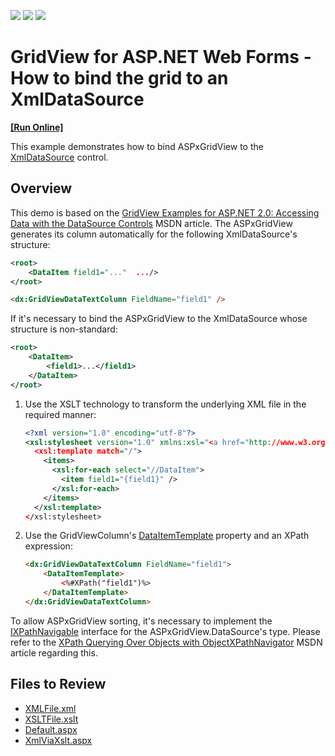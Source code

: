 <!-- default badges list -->
![](https://img.shields.io/endpoint?url=https://codecentral.devexpress.com/api/v1/VersionRange/128537987/13.2.12%2B)
[![](https://img.shields.io/badge/Open_in_DevExpress_Support_Center-FF7200?style=flat-square&logo=DevExpress&logoColor=white)](https://supportcenter.devexpress.com/ticket/details/E2178)
[![](https://img.shields.io/badge/📖_How_to_use_DevExpress_Examples-e9f6fc?style=flat-square)](https://docs.devexpress.com/GeneralInformation/403183)
<!-- default badges end -->

# GridView for ASP.NET Web Forms - How to bind the grid to an XmlDataSource
<!-- run online -->
**[[Run Online]](https://codecentral.devexpress.com/128537987/)**
<!-- run online end -->

This example demonstrates how to bind ASPxGridView to the [XmlDataSource](https://learn.microsoft.com/en-us/dotnet/api/system.web.ui.webcontrols.xmldatasource?view=netframework-4.8.1&redirectedfrom=MSDN) control.

## Overview

This demo is based on the [GridView Examples for ASP.NET 2.0: Accessing Data with the DataSource Controls](https://learn.microsoft.com/en-us/previous-versions/dotnet/articles/aa479341(v=msdn.10)?redirectedfrom=MSDN) MSDN article. The ASPxGridView generates its column automatically for the following XmlDataSource's structure:

```XML
<root>
    <DataItem field1="..."  .../>
</root>
```

```aspx
<dx:GridViewDataTextColumn FieldName="field1" />
```

If it's necessary to bind the ASPxGridView to the XmlDataSource whose structure is non-standard:

```xml
<root>
    <DataItem>
        <field1>...</field1>
    </DataItem>
</root>
```
1. Use the XSLT technology to transform the underlying XML file in the required manner:

    ```xml
    <?xml version="1.0" encoding="utf-8"?>
    <xsl:stylesheet version="1.0" xmlns:xsl="<a href="http://www.w3.org/1999/XSL/Transform">http://www.w3.org/1999/XSL/Transform</a>">
      <xsl:template match="/">
        <items>
          <xsl:for-each select="//DataItem">
            <item field1="{field1}" />
          </xsl:for-each>
        </items>
      </xsl:template>
    </xsl:stylesheet>
    ```

2. Use the GridViewColumn's [DataItemTemplate](https://docs.devexpress.com/AspNet/DevExpress.Web.GridViewDataColumn.DataItemTemplate) property and an XPath expression:

    ```aspx
    <dx:GridViewDataTextColumn FieldName="field1">
        <DataItemTemplate>
            <%#XPath("field1")%>
        </DataItemTemplate>
    </dx:GridViewDataTextColumn>
    ```

To allow ASPxGridView sorting, it's necessary to implement the <a href="http://msdn.microsoft.com/en-us/library/system.xml.xpath.ixpathnavigable.aspx">IXPathNavigable</a> interface for the ASPxGridView.DataSource's type. Please refer to the <a href="http://msdn.microsoft.com/en-us/library/ms950764.aspx">XPath Querying Over Objects with ObjectXPathNavigator</a> MSDN article regarding this.

## Files to Review

* [XMLFile.xml](./CS/WebSite/App_Data/XMLFile.xml)
* [XSLTFile.xslt](./CS/WebSite/App_Data/XSLTFile.xslt)
* [Default.aspx](./CS/WebSite/Default.aspx)
* [XmlViaXslt.aspx](./CS/WebSite/XmlViaXslt.aspx)
